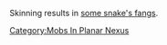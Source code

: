 Skinning results in [ some snake's
fangs](Some_Snake's_Fangs "wikilink").

[Category:Mobs In Planar
Nexus](Category:Mobs_In_Planar_Nexus "wikilink")
